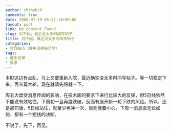 ```yaml
---
author: chzhshch
comments: true
date: 2008-07-19 05:57:14+00:00
layout: post
link: No Content Found
slug: 对不起，最近没太多时间写帖子
title: 对不起，最近没太多时间写帖子
categories:
- 时政经济（缠中说禅经济学）
tags:
- 缠中说禅
- 股票
---
```


			

本ID这边有点乱，马上又要重新入院，最近确实没太多时间写帖子。等一切稳定下来，再长篇大轮，现在就请先将就一下。

周五大盘受消息传闻的影响，在技术面的要求下进行比较大的反弹，但5日线依然不能说有效站住，下周初一旦再度跌破，反而有展开新一轮下跌的风险。所以，还是那句话，5日线站住，就至少再冲一次，否则就要小心。下周一消息面无论如何，都有一个短线的决断。

不说了，先下，再见。
